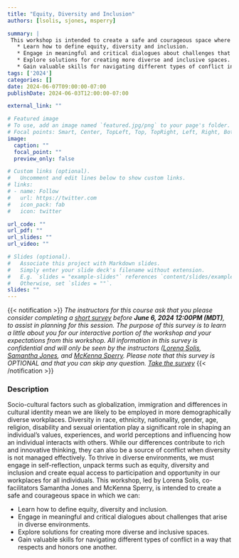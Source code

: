 ```yaml
---
title: "Equity, Diversity and Inclusion"
authors: [lsolis, sjones, msperry]

summary: | 
 This workshop is intended to create a safe and courageous space where we can:
   * Learn how to define equity, diversity and inclusion.
   * Engage in meaningful and critical dialogues about challenges that arise in diverse environments.
   * Explore solutions for creating more diverse and inclusive spaces.
   * Gain valuable skills for navigating different types of conflict in a way that respects and honors one another.
tags: ['2024']
categories: []
date: 2024-06-07T09:00:00-07:00
publishDate: 2024-06-03T12:00:00-07:00

external_link: ""

# Featured image
# To use, add an image named `featured.jpg/png` to your page's folder.
# Focal points: Smart, Center, TopLeft, Top, TopRight, Left, Right, BottomLeft, Bottom, BottomRight.
image:
  caption: ""
  focal_point: ""
  preview_only: false

# Custom links (optional).
#   Uncomment and edit lines below to show custom links.
# links:
# - name: Follow
#   url: https://twitter.com
#   icon_pack: fab
#   icon: twitter

url_code: ""
url_pdf: ""
url_slides: ""
url_video: ""

# Slides (optional).
#   Associate this project with Markdown slides.
#   Simply enter your slide deck's filename without extension.
#   E.g. `slides = "example-slides"` references `content/slides/example-slides.md`.
#   Otherwise, set `slides = ""`.
slides: ""
---
```

{{< notification >}}
_The instructors for this course ask that you please consider completing a [short
survey](https://survey.ucalgary.ca/jfe/form/SV_2hF7bmdnjBLGO5E) before **June 6,
2024 12:00PM (MDT)**, to assist in
planning for this session.  The purpose of this survey is to learn a little
about you for our interactive portion of the workshop and your expectations from
this workshop. All information in this survey is confidential and will only be
seen by the instructors ([Lorena Solis](/authors/lsolis/), [Samantha
Jones](/authors/sjones/), and [McKenna Sperry](/authors/msperry/).  Please note
that this survey is OPTIONAL and that you can skip any question. [Take the survey](https://survey.ucalgary.ca/jfe/form/SV_2hF7bmdnjBLGO5E)_
{{< /notification >}}

### Description

Socio-cultural factors such as globalization, immigration and differences in
cultural identity mean we are likely to be employed in more demographically
diverse workplaces. Diversity in race, ethnicity, nationality, gender, age,
religion, disability and sexual orientation play a significant role in shaping
an individual’s values, experiences, and world perceptions and influencing how
an individual interacts with others. While our differences contribute to rich
and innovative thinking, they can also be a source of conflict when diversity is
not managed effectively. To thrive in diverse environments, we must engage in
self-reflection, unpack terms such as equity, diversity and inclusion and create
equal access to participation and opportunity in our workplaces for all
individuals. This workshop, led by Lorena Solis, co-facilitators Samantha Jones
and McKenna Sperry, is intended to create a safe and courageous space in which
we can:

 * Learn how to define equity, diversity and inclusion.
 * Engage in meaningful and critical dialogues about challenges that arise in diverse environments.
 * Explore solutions for creating more diverse and inclusive spaces.
 * Gain valuable skills for navigating different types of conflict in a way that respects and honors one another.
